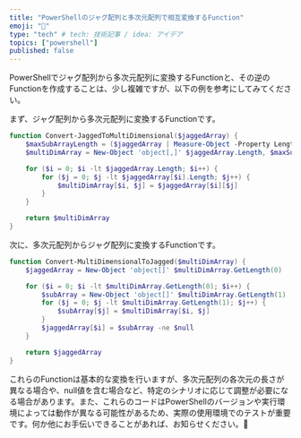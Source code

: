 ```yaml
---
title: "PowerShellのジャグ配列と多次元配列で相互変換するFunction"
emoji: "🔁"
type: "tech" # tech: 技術記事 / idea: アイデア
topics: ["powershell"]
published: false
---
```


PowerShellでジャグ配列から多次元配列に変換するFunctionと、その逆のFunctionを作成することは、少し複雑ですが、以下の例を参考にしてみてください。

まず、ジャグ配列から多次元配列に変換するFunctionです。

```powershell
function Convert-JaggedToMultiDimensional($jaggedArray) {
    $maxSubArrayLength = ($jaggedArray | Measure-Object -Property Length -Maximum).Maximum
    $multiDimArray = New-Object 'object[,]' $jaggedArray.Length, $maxSubArrayLength

    for ($i = 0; $i -lt $jaggedArray.Length; $i++) {
        for ($j = 0; $j -lt $jaggedArray[$i].Length; $j++) {
            $multiDimArray[$i, $j] = $jaggedArray[$i][$j]
        }
    }

    return $multiDimArray
}
```

次に、多次元配列からジャグ配列に変換するFunctionです。

```powershell
function Convert-MultiDimensionalToJagged($multiDimArray) {
    $jaggedArray = New-Object 'object[]' $multiDimArray.GetLength(0)

    for ($i = 0; $i -lt $multiDimArray.GetLength(0); $i++) {
        $subArray = New-Object 'object[]' $multiDimArray.GetLength(1)
        for ($j = 0; $j -lt $multiDimArray.GetLength(1); $j++) {
            $subArray[$j] = $multiDimArray[$i, $j]
        }
        $jaggedArray[$i] = $subArray -ne $null
    }

    return $jaggedArray
}
```

これらのFunctionは基本的な変換を行いますが、多次元配列の各次元の長さが異なる場合や、null値を含む場合など、特定のシナリオに応じて調整が必要になる場合があります。また、これらのコードはPowerShellのバージョンや実行環境によっては動作が異なる可能性があるため、実際の使用環境でのテストが重要です。何か他にお手伝いできることがあれば、お知らせください。🙂
